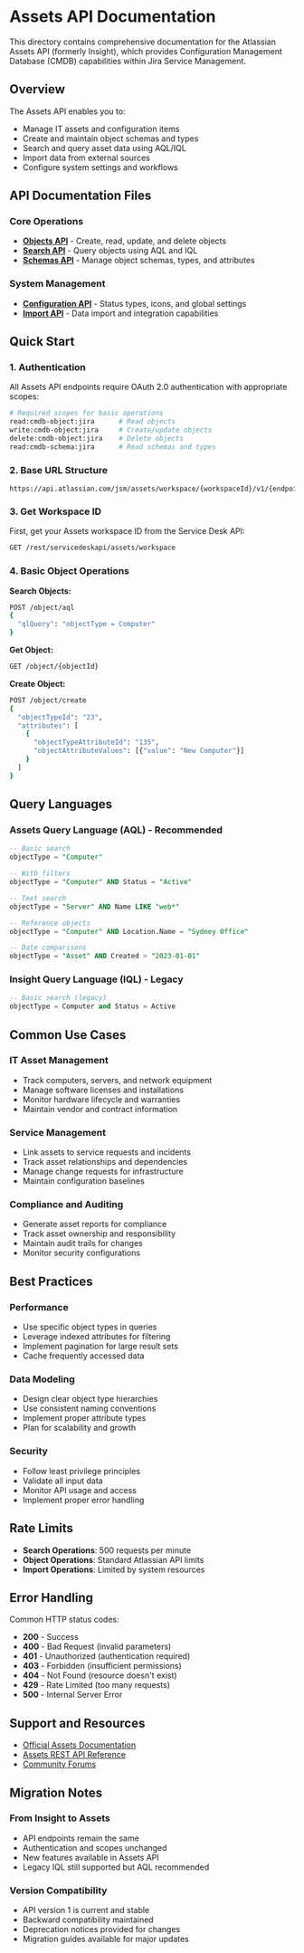# Assets API Documentation

This directory contains comprehensive documentation for the Atlassian Assets API (formerly Insight), which provides Configuration Management Database (CMDB) capabilities within Jira Service Management.

## Overview

The Assets API enables you to:
- Manage IT assets and configuration items
- Create and maintain object schemas and types
- Search and query asset data using AQL/IQL
- Import data from external sources
- Configure system settings and workflows

## API Documentation Files

### Core Operations
- **[Objects API](objects-api.md)** - Create, read, update, and delete objects
- **[Search API](search-api.md)** - Query objects using AQL and IQL
- **[Schemas API](schemas-api.md)** - Manage object schemas, types, and attributes

### System Management
- **[Configuration API](configuration-api.md)** - Status types, icons, and global settings
- **[Import API](import-api.md)** - Data import and integration capabilities

## Quick Start

### 1. Authentication
All Assets API endpoints require OAuth 2.0 authentication with appropriate scopes:

```bash
# Required scopes for basic operations
read:cmdb-object:jira      # Read objects
write:cmdb-object:jira     # Create/update objects
delete:cmdb-object:jira    # Delete objects
read:cmdb-schema:jira      # Read schemas and types
```

### 2. Base URL Structure
```
https://api.atlassian.com/jsm/assets/workspace/{workspaceId}/v1/{endpoint}
```

### 3. Get Workspace ID
First, get your Assets workspace ID from the Service Desk API:
```bash
GET /rest/servicedeskapi/assets/workspace
```

### 4. Basic Object Operations

**Search Objects:**
```bash
POST /object/aql
{
  "qlQuery": "objectType = Computer"
}
```

**Get Object:**
```bash
GET /object/{objectId}
```

**Create Object:**
```bash
POST /object/create
{
  "objectTypeId": "23",
  "attributes": [
    {
      "objectTypeAttributeId": "135",
      "objectAttributeValues": [{"value": "New Computer"}]
    }
  ]
}
```

## Query Languages

### Assets Query Language (AQL) - Recommended
```sql
-- Basic search
objectType = "Computer"

-- With filters
objectType = "Computer" AND Status = "Active"

-- Text search
objectType = "Server" AND Name LIKE "web*"

-- Reference objects
objectType = "Computer" AND Location.Name = "Sydney Office"

-- Date comparisons
objectType = "Asset" AND Created > "2023-01-01"
```

### Insight Query Language (IQL) - Legacy
```sql
-- Basic search (legacy)
objectType = Computer and Status = Active
```

## Common Use Cases

### IT Asset Management
- Track computers, servers, and network equipment
- Manage software licenses and installations
- Monitor hardware lifecycle and warranties
- Maintain vendor and contract information

### Service Management
- Link assets to service requests and incidents
- Track asset relationships and dependencies
- Manage change requests for infrastructure
- Maintain configuration baselines

### Compliance and Auditing
- Generate asset reports for compliance
- Track asset ownership and responsibility
- Maintain audit trails for changes
- Monitor security configurations

## Best Practices

### Performance
- Use specific object types in queries
- Leverage indexed attributes for filtering
- Implement pagination for large result sets
- Cache frequently accessed data

### Data Modeling
- Design clear object type hierarchies
- Use consistent naming conventions
- Implement proper attribute types
- Plan for scalability and growth

### Security
- Follow least privilege principles
- Validate all input data
- Monitor API usage and access
- Implement proper error handling

## Rate Limits

- **Search Operations**: 500 requests per minute
- **Object Operations**: Standard Atlassian API limits
- **Import Operations**: Limited by system resources

## Error Handling

Common HTTP status codes:
- **200** - Success
- **400** - Bad Request (invalid parameters)
- **401** - Unauthorized (authentication required)
- **403** - Forbidden (insufficient permissions)
- **404** - Not Found (resource doesn't exist)
- **429** - Rate Limited (too many requests)
- **500** - Internal Server Error

## Support and Resources

- [Official Assets Documentation](https://support.atlassian.com/jira-service-management-cloud/docs/what-is-assets/)
- [Assets REST API Reference](https://developer.atlassian.com/cloud/assets/rest/)
- [Community Forums](https://community.atlassian.com/t5/Jira-Service-Management/ct-p/jira-service-management)

## Migration Notes

### From Insight to Assets
- API endpoints remain the same
- Authentication and scopes unchanged
- New features available in Assets API
- Legacy IQL still supported but AQL recommended

### Version Compatibility
- API version 1 is current and stable
- Backward compatibility maintained
- Deprecation notices provided for changes
- Migration guides available for major updates
